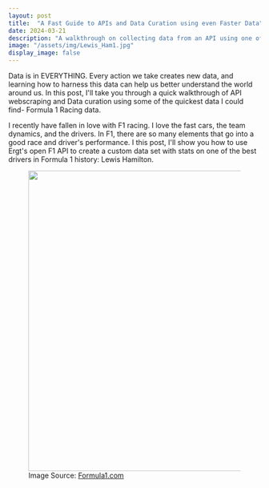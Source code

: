 ```yaml
---
layout: post
title:  "A Fast Guide to APIs and Data Curation using even Faster Data"
date: 2024-03-21
description: "A walkthrough on collecting data from an API using one of the most iconic F1 drivers: Lewis Hamilton"
image: "/assets/img/Lewis_Ham1.jpg"
display_image: false
---
```

<p class="intro"><span class="dropcap">D</span>ata is in EVERYTHING. Every action we take creates new data, and learning how to harness this data can help us better understand the world around us. In this post, I'll take you through a quick walkthrough of API webscraping and Data curation using some of the quickest data I could find- Formula 1 Racing data.

I recently have fallen in love with F1 racing. I love the fast cars, the team dynamics, and the drivers. In F1, there are so many elements that go into a good race and driver's performance. I this post, I'll show you how to use Ergt's open F1 API to create a custom data set with stats on one of the best drivers in Formula 1 history: Lewis Hamilton. </p>

<figure>
<img src="https://jessahal.github.io/blog/assets/img/Lewis_pic.avif" alt="" style="width:600px;"/>
<figcaption>Image Source: <a href="https://www.formula1.com/en/drivers/lewis-hamilton.html" target="_blank">Formula1.com</a>
</figure>
